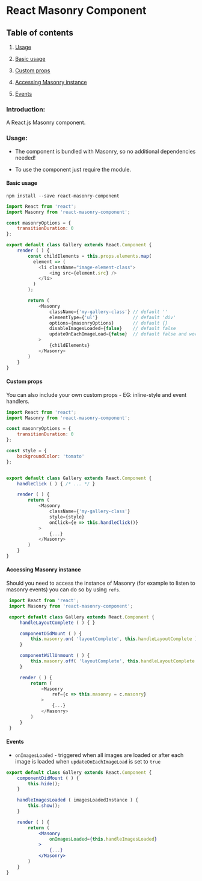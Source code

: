 # React Masonry Component

## Table of contents

1. [Usage](#usage)

  1. [Basic usage](#basic-usage)
  2. [Custom props](#custom-props)
  3. [Accessing Masonry instance](#accessing-masonry-instance)
  4. [Events](#events)

### Introduction:

A React.js Masonry component.

### Usage:

- The component is bundled with Masonry, so no additional dependencies needed!

- To use the component just require the module.

#### Basic usage

`npm install --save react-masonry-component`

```javascript
import React from 'react';
import Masonry from 'react-masonry-component';

const masonryOptions = {
    transitionDuration: 0
};

export default class Gallery extends React.Component {
    render ( ) {
        const childElements = this.props.elements.map(
          element => (
            <li className="image-element-class">
                <img src={element.src} />
            </li>
          )
        );

        return (
            <Masonry
                className={'my-gallery-class'} // default ''
                elementType={'ul'}             // default 'div'
                options={masonryOptions}       // default {}
                disableImagesLoaded={false}    // default false
                updateOnEachImageLoad={false}  // default false and works only if disableImagesLoaded is false
            >
                {childElements}
            </Masonry>
        )
    }
}
```

#### Custom props

You can also include your own custom props - EG: inline-style and event handlers.

```javascript
import React from 'react';
import Masonry from 'react-masonry-component';

const masonryOptions = {
    transitionDuration: 0
};

const style = {
    backgroundColor: 'tomato'
};


export default class Gallery extends React.Component {
    handleClick ( ) { /* ... */ }

    render ( ) {
        return (
            <Masonry
                className={'my-gallery-class'}
                style={style}
                onClick={e => this.handleClick()}
            >
                {...}
            </Masonry>
        )
    }
}
```

#### Accessing Masonry instance

Should you need to access the instance of Masonry (for example to listen to masonry events) you can do so by using `refs`.

```javascript
 import React from 'react';
 import Masonry from 'react-masonry-component';

 export default class Gallery extends React.Component {
     handleLayoutComplete ( ) { }

     componentDidMount ( ) {
         this.masonry.on( 'layoutComplete', this.handleLayoutComplete );
     }

     componentWillUnmount ( ) {
         this.masonry.off( 'layoutComplete', this.handleLayoutComplete );
     }

     render ( ) {
         return (
             <Masonry
                 ref={c => this.masonry = c.masonry}
             >
                 {...}
             </Masonry>
         )
     }
 }
```

#### Events

- `onImagesLoaded` - triggered when all images are loaded or after each image is loaded when `updateOnEachImageLoad` is set to `true`

```jsx
export default class Gallery extends React.Component {
    componentDidMount ( ) {
        this.hide();
    }

    handleImagesLoaded ( imagesLoadedInstance ) {
        this.show();
    }

    render ( ) {
        return (
            <Masonry
                onImagesLoaded={this.handleImagesLoaded}
            >
                {...}
            </Masonry>
        )
    }
}
```
